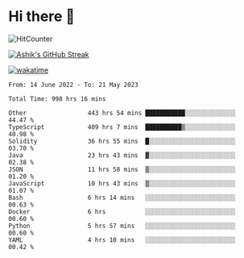 # Hi there 👋

![HitCounter](https://hits.seeyoufarm.com/api/count/incr/badge.svg?url=https%3A%2F%2Fgithub.com%2Fashrhmn1212%2Fhit-counter)

<!-- ![Contribution Graph](https://github-readme-activity-graph.cyclic.app/graph?username=ashrhmn) -->


<!-- [![Top Langs](https://github-readme-stats.vercel.app/api/top-langs/?username=ashrhmn&layout=compact&theme=synthwave&langs_count=10&card_width=445)](https://github.com/anuraghazra/github-readme-stats) -->

[![Ashik's GitHub Streak](https://github-readme-streak-stats.herokuapp.com/?user=ashrhmn&theme=blood&fire=DD7F1C&background=151515&dates=9f9f9f&border=DD2727)](https://git.io/streak-stats)

<!-- ![Ashik's GitHub stats](https://github-readme-stats.vercel.app/api/?username=ashrhmn&show_icons=true&title_color=fff&icon_color=79ff97&text_color=9f9f9f&bg_color=151515) -->

[![wakatime](https://wakatime.com/badge/user/3df86613-ba63-4631-8e65-0ff18e7becad.svg)](https://wakatime.com/@3df86613-ba63-4631-8e65-0ff18e7becad)

<!--START_SECTION:waka-->

```text
From: 14 June 2022 - To: 21 May 2023

Total Time: 998 hrs 16 mins

Other                 443 hrs 54 mins ███████████░░░░░░░░░░░░░░   44.47 %
TypeScript            409 hrs 7 mins  ██████████▒░░░░░░░░░░░░░░   40.98 %
Solidity              36 hrs 55 mins  █░░░░░░░░░░░░░░░░░░░░░░░░   03.70 %
Java                  23 hrs 43 mins  ▓░░░░░░░░░░░░░░░░░░░░░░░░   02.38 %
JSON                  11 hrs 58 mins  ▒░░░░░░░░░░░░░░░░░░░░░░░░   01.20 %
JavaScript            10 hrs 43 mins  ▒░░░░░░░░░░░░░░░░░░░░░░░░   01.07 %
Bash                  6 hrs 14 mins   ░░░░░░░░░░░░░░░░░░░░░░░░░   00.63 %
Docker                6 hrs           ░░░░░░░░░░░░░░░░░░░░░░░░░   00.60 %
Python                5 hrs 57 mins   ░░░░░░░░░░░░░░░░░░░░░░░░░   00.60 %
YAML                  4 hrs 10 mins   ░░░░░░░░░░░░░░░░░░░░░░░░░   00.42 %
```

<!--END_SECTION:waka-->


<!--### Most Used Languages
<img src="https://wakatime.com/share/@ashrhmn/24ecb986-5bf8-4607-af7f-0aab08908d8c.png" />

### Favourite Tools
<img src="https://wakatime.com/share/@ashrhmn/f4e08015-f3bc-460a-9228-95a3ba11c604.png" />-->
